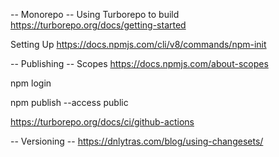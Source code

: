 -- Monorepo --
Using Turborepo to build
https://turborepo.org/docs/getting-started

Setting Up
https://docs.npmjs.com/cli/v8/commands/npm-init

-- Publishing --
Scopes
https://docs.npmjs.com/about-scopes

npm login

npm publish --access public

https://turborepo.org/docs/ci/github-actions


-- Versioning --
https://dnlytras.com/blog/using-changesets/
